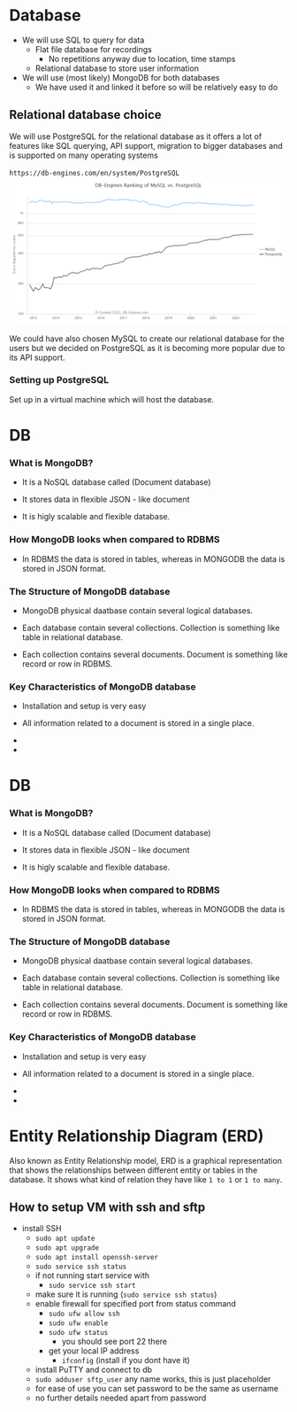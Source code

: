# Database

- We will use SQL to query for data
  - Flat file database for recordings
    - No repetitions anyway due to location, time stamps
  - Relational database to store user information
- We will use (most likely) MongoDB for both databases
  - We have used it and linked it before so will be relatively easy to do

## Relational database choice

We will use PostgreSQL for the relational database as it offers a lot of features like SQL querying, API support, migration to bigger databases and is supported on many operating systems

`https://db-engines.com/en/system/PostgreSQL`
![comparison](images/mysql_vs_postgresql.png)

We could have also chosen MySQL to create our relational database for the users but we decided on PostgreSQL as it is becoming more popular due to its API support.

### Setting up PostgreSQL

Set up in a virtual machine which will host the database.

# DB

### What is MongoDB?

- It is a NoSQL database called (Document database)

- It stores data in flexible JSON - like document

- It is higly scalable and flexible database.

### How MongoDB looks when compared to RDBMS

- In RDBMS the data is stored in tables, whereas in MONGODB the data is stored in JSON format.

### The Structure of MongoDB database

- MongoDB physical daatbase contain several logical databases.

- Each database contain several collections. Collection is something like table in relational database.

- Each collection contains several documents. Document is something like record or row in RDBMS.

### Key Characteristics of MongoDB database

- Installation and setup is very easy

- All information related to a document is stored in a single place.

-

-

# DB

### What is MongoDB?

- It is a NoSQL database called (Document database)

- It stores data in flexible JSON - like document

- It is higly scalable and flexible database.

### How MongoDB looks when compared to RDBMS

- In RDBMS the data is stored in tables, whereas in MONGODB the data is stored in JSON format.

### The Structure of MongoDB database

- MongoDB physical daatbase contain several logical databases.

- Each database contain several collections. Collection is something like table in relational database.

- Each collection contains several documents. Document is something like record or row in RDBMS.

### Key Characteristics of MongoDB database

- Installation and setup is very easy

- All information related to a document is stored in a single place.

-

-

# Entity Relationship Diagram (ERD)

Also known as Entity Relationship model, ERD is a graphical representation that shows the relationships between different entity or tables in the database. It shows what kind of relation they have like `1 to 1` or `1 to many`.

## How to setup VM with ssh and sftp

- install SSH
  - `sudo apt update`
  - `sudo apt upgrade`
  - `sudo apt install openssh-server`
  - `sudo service ssh status`
  - if not running start service with
    - `sudo service ssh start`
  - make sure it is running (`sudo service ssh status`)
  - enable firewall for specified port from status command
    - `sudo ufw allow ssh`
    - `sudo ufw enable`
    - `sudo ufw status`
      - you should see port 22 there
    - get your local IP address
      - `ifconfig` (install if you dont have it)
  - install PuTTY and connect to db
  - `sudo adduser sftp_user` any name works, this is just placeholder
  - for ease of use you can set password to be the same as username
  - no further details needed apart from password
